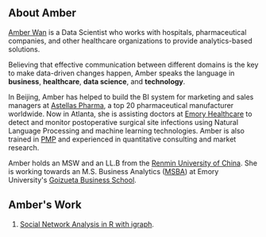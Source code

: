 ## About Amber
[Amber Wan](https://www.linkedin.com/in/amber-wan) is a Data Scientist who works with hospitals, pharmaceutical companies, and other healthcare organizations to provide analytics-based solutions. 

Believing that effective communication between different domains is the key to make data-driven changes happen, Amber speaks the language in **business**, **healthcare**, **data science**, and **technology**.  

In Beijing, Amber has helped to build the BI system for marketing and sales managers at [Astellas Pharma](https://www.astellas.com/), a top 20 pharmaceutical manufacturer worldwide. Now in Atlanta, she is assisting doctors at [Emory Healthcare](https://www.emoryhealthcare.org/) to detect and monitor postoperative surgical site infections using Natural Language Processing and machine learning technologies. Amber is also trained in [PMP](https://www.pmi.org/certifications/types/project-management-pmp) and experienced in quantitative consulting and market research.  

Amber holds an MSW and an LL.B from the [Renmin University of China](http://www.ruc.edu.cn/en). She is working towards an M.S. Business Analytics ([MSBA](https://goizueta.emory.edu/degree/msba/)) at Emory University's [Goizueta Business School](https://goizueta.emory.edu/).  

  

## Amber's Work
1. [Social Network Analysis in R with igraph](https://github.com/aw51244/Social-Network-Analysis).
